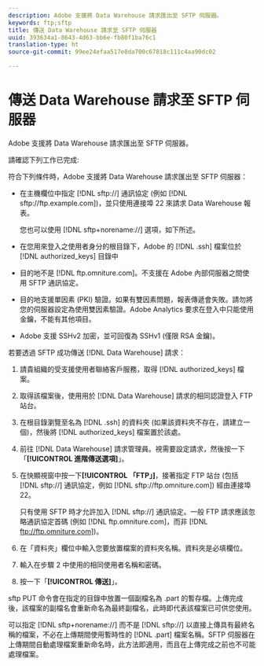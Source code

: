 ```yaml
---
description: Adobe 支援將 Data Warehouse 請求匯出至 SFTP 伺服器。
keywords: ftp;sftp
title: 傳送 Data Warehouse 請求至 SFTP 伺服器
uuid: 393634a1-0643-4d63-bb6e-fb80f1ba76c1
translation-type: ht
source-git-commit: 99ee24efaa517e8da700c67818c111c4aa90dc02

---
```



# 傳送 Data Warehouse 請求至 SFTP 伺服器

Adobe 支援將 Data Warehouse 請求匯出至 SFTP 伺服器。

請確認下列工作已完成:

符合下列條件時，Adobe 支援將 Data Warehouse 請求匯出至 SFTP 伺服器：

* 在主機欄位中指定 [!DNL sftp://] 通訊協定 (例如 [!DNL sftp://ftp.example.com])，並只使用連接埠 22 來請求 Data Warehouse 報表。

   您也可以使用 [!DNL sftp+norename://] 選項，如下所述。

* 在您用來登入之使用者身分的根目錄下，Adobe 的 [!DNL .ssh] 檔案位於 [!DNL authorized_keys] 目錄中

* 目的地不是 [!DNL ftp.omniture.com]。不支援在 Adobe 內部伺服器之間使用 SFTP 通訊協定。
* 目的地支援單因素 (PKI) 驗證。如果有雙因素問題，報表傳遞會失敗。請勿將您的伺服器設定為使用雙因素驗證。Adobe Analytics 要求在登入中只能使用金鑰，不能有其他項目。
* Adobe 支援 SSHv2 加密，並可回復為 SSHv1 (僅限 RSA 金鑰)。

若要透過 SFTP 成功傳送 [!DNL Data Warehouse] 請求：

1. 請貴組織的受支援使用者聯絡客戶服務，取得 [!DNL authorized_keys] 檔案。
1. 取得該檔案後，使用用於 [!DNL Data Warehouse] 請求的相同認證登入 FTP 站台。
1. 在根目錄瀏覽至名為 [!DNL .ssh] 的資料夾 (如果該資料夾不存在，請建立一個)，然後將 [!DNL authorized_keys] 檔案置於該處。

1. 前往 [!DNL Data Warehouse] 請求管理員。視需要設定請求，然後按一下「**[!UICONTROL 進階傳送選項]**」。

1. 在快顯視窗中按一下&#x200B;**[!UICONTROL 「FTP」]**，接著指定 FTP 站台 (包括 [!DNL sftp://] 通訊協定，例如 [!DNL sftp://ftp.omniture.com]) 經由連接埠 22。

   只有使用 SFTP 時才允許加入 [!DNL sftp://] 通訊協定。一般 FTP 請求應該忽略通訊協定首碼 (例如 [!DNL ftp.omniture.com]，而非 [!DNL ftp://ftp.omniture.com])。

1. 在「資料夾」欄位中輸入您要放置檔案的資料夾名稱。資料夾是必填欄位。
1. 輸入在步驟 2 中使用的相同使用者名稱和密碼。
1. 按一下「**[!UICONTROL 傳送]**」。

sftp PUT 命令會在指定的目錄中放置一個副檔名為 .part 的暫存檔。上傳完成後，該檔案的副檔名會重新命名為最終副檔名，此時即代表該檔案已可供您使用。

可以指定 [!DNL sftp+norename://] 而不是 [!DNL sftp://] 以直接上傳具有最終名稱的檔案，不必在上傳期間使用暫時性的 [!DNL .part] 檔案名稱。SFTP 伺服器在上傳期間自動處理檔案重新命名時，此方法即適用，而且在上傳完成之前也不可能處理檔案。
